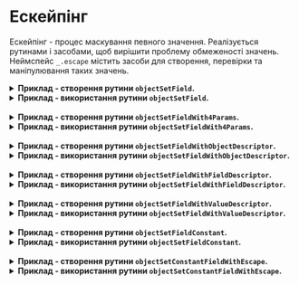 # Ескейпінг

Ескейпінг - процес маскування певного значення. Реалізується рутинами і засобами, щоб вирішити проблему обмеженості значень.
Неймспейс <code>_.escape</code> містить засоби для створення, перевірки та маніпулювання таких значень.

<details>
  <summary>
    <b>Приклад - створення рутини <code>objectSetField</code>.</b>
  </summary></br>
  Рутина присвоює значення <code>value</code> ( якщо <code>value !== null</code> ) полю <code>field</code> об'єкта <code>obj</code>.</br></br>

<pre><code>function objectSetField( obj, field, value )\n
{
  if( value === null )
  return;
  else
  obj[ field ] = value;
}

module.exports = objectSetField;</code></pre>

</details>


<details>
  <summary>
    <b>Приклад - використання рутини <code>objectSetField</code>.</b>
  </summary><br>
  ❌ Проблема : неможливо присвоїти значення <code>null</code>, так як воно використовується в рутині, як спеціальне.<br><br>
  <pre><code>let objectSetField = require( './0_Implementation.s' );

  let obj = {};

  objectSetField( obj, 'field1', 1 );
  objectSetField( obj, 'field2', 2 );
  objectSetField( obj, 'field3', null );

  console.log( obj );
  /* log : { field1: 1, field2: 2 } */</code></pre>
</details>

<br>

<details>
  <summary>
    <b>Приклад - створення рутини <code>objectSetFieldWith4Params</code>.</b>
  </summary><br>
  Рутина присвоює значення <code>value</code> ( якщо <code>skip !== trueLike</code> ) полю <code>field</code> об'єкта <code>obj</code>.<br><br>
  <pre><code>function objectSetFieldWith4Params( obj, field, value, skip )
{
  if( skip === true )
  return;
  else
  obj[ field ] = value;
}
module.exports = objectSetFieldWith4Params;</code></pre>
</details>


<details>
  <summary>
    <b>Приклад - використання рутини <code>objectSetFieldWith4Params</code>.</b>
  </summary><br>
  ❌ Проблема : наявність додаткового 4 параметра<br><br>

  <pre><code>let objectSetFieldWith4Params = require( './1_ImplementationWith4Arguments.s' );

let obj = {};

objectSetFieldWith4Params( obj, 'field1', 1 );
objectSetFieldWith4Params( obj, 'field2', 2 );
objectSetFieldWith4Params( obj, 'field3', null );
objectSetFieldWith4Params( obj, 'field4', null, true );

console.log( obj );
/* log : { field1: 1, field2: 2, field3: null } */</code></pre>
</details>

<br>

<details>
  <summary>
    <b>Приклад - створення рутини <code>objectSetFieldWithObjectDescriptor</code>.</b>
  </summary><br>
  Рутина присвоює значення <code>value</code> ( якщо <code>objectDescriptor.skip !== trueLike</code> ) полю <code>field</code> об'єкта <code>objectDescriptor.src</code>.<br><br>
  <pre><code>function objectSetFieldWithObjectDescriptor( objectDescriptor, field, value )
{
  if( objectDescriptor.skip === true )
  return;
  else
  objectDescriptor.src[ field ] = value;
}

module.exports = objectSetFieldWithObjectDescriptor;</code></pre>
</details>


<details>
  <summary>
    <b>Приклад - використання рутини <code>objectSetFieldWithObjectDescriptor</code>.</b>
  </summary><br>
  ❌ Проблема : необхідність змінювати інтерфейс, перший параметр - мапа з обє'ктом та полем <code>skip</code><br><br>

  <pre><code>let objectSetFieldWithObjectDescriptor = require( './2_ImplementationWithObjectDescriptor.s' );

let obj = {};

objectSetFieldWithObjectDescriptor( { src : obj, skip : false }, 'field1', 1 );
objectSetFieldWithObjectDescriptor( { src : obj, skip : false }, 'field2', 2 );
objectSetFieldWithObjectDescriptor( { src : obj, skip : false }, 'field3', null );
objectSetFieldWithObjectDescriptor( { src : obj, skip : true }, 'field4', null );

console.log( obj );
/* log : { field1: 1, field2: 2, field3: null } */</code></pre>
</details>

<br>

<details>
  <summary>
    <b>Приклад - створення рутини <code>objectSetFieldWithFieldDescriptor</code>.</b>
  </summary><br>
  Рутина присвоює значення <code>value</code> ( якщо <code>fieldDescriptor.skip !== trueLike</code> ) полю <code>fieldDescriptor.name</code> об'єкта <code>obj</code>.<br><br>
  <pre><code>function objectSetFieldWithFieldDescriptor( obj, fieldDescriptor, value )
{
  if( fieldDescriptor.skip === true )
  return;
  else
  obj[ fieldDescriptor.name ] = value;
}

module.exports = objectSetFieldWithFieldDescriptor;</code></pre>
</details>


<details>
  <summary>
    <b>Приклад - використання рутини <code>objectSetFieldWithFieldDescriptor</code>.</b>
  </summary><br>
  ❌ Проблема : необхідність змінювати інтерфейс, другий параметр - мапа з полями <code>skip</code> та <code>name</code><br><br>

  <pre><code>let objectSetFieldWithFieldDescriptor = require( './3_ImplementationWithFieldDescriptor.s' );

let obj = {};

objectSetFieldWithFieldDescriptor( obj, { name : 'field1', skip : false }, 1 );
objectSetFieldWithFieldDescriptor( obj, { name : 'field2', skip : false }, 2 );
objectSetFieldWithFieldDescriptor( obj, { name : 'field3', skip : false }, null );
objectSetFieldWithFieldDescriptor( obj, { name : 'field4', skip : true }, null );

console.log( obj );
/* log : { field1: 1, field2: 2, field3: null } */</code></pre>
</details>

<br>

<details>
  <summary>
    <b>Приклад - створення рутини <code>objectSetFieldWithValueDescriptor</code>.</b>
  </summary><br>
  Рутина присвоює значення <code>valueDescriptor.value</code> ( якщо <code>valueDescriptor.skip !== trueLike</code> ) полю <code>field</code> об'єкта <code>obj</code>.<br><br>
  <pre><code>function objectSetFieldWithValueDescriptor( obj, field, valueDescriptor )
{
  if( valueDescriptor.skip === true )
  return;
  else
  obj[ field ] = valueDescriptor.value;
}

module.exports = objectSetFieldWithValueDescriptor;</code></pre>
</details>


<details>
  <summary>
    <b>Приклад - використання рутини <code>objectSetFieldWithValueDescriptor</code>.</b>
  </summary><br>
  ❌ Проблема : необхідність змінювати інтерфейс, третій параметр - мапа з полями <code>skip</code> та <code>value</code><br><br>

  <pre><code>let objectSetFieldWithValueDescriptor = require( './4_ImplementationWithValueDescriptor.s' );

let obj = {};

objectSetFieldWithValueDescriptor( obj, 'field1', { value : 1, skip : false } );
objectSetFieldWithValueDescriptor( obj, 'field2', { value : 2, skip : false } );
objectSetFieldWithValueDescriptor( obj, 'field3', { value : null, skip : false } );
objectSetFieldWithValueDescriptor( obj, 'field4', { value : null, skip : true } );

console.log( obj );
/* log : { field1: 1, field2: 2, field3: null } */</code></pre>
</details>

<br>

<details>
  <summary>
    <b>Приклад - створення рутини <code>objectSetFieldConstant</code>.</b>
  </summary><br>
  Ускладнена версія <code>objectSetField</code>, яка додає константне поле об'єкту <code>object</code>, якщо <code>value === null</code>, перетворює поле <code>field</code> на константне.</br></br>
  <pre><code>function objectSetFieldConstant( object, field, value )
{
  if( value === null )
  {
    Object.defineProperty
    (
      object,
      field,
      {
        enumerable : true,
        configurable : false,
        writable : false,
        value : object[ field ]
      }
    );
  }
  else
  {
    Object.defineProperty
    (
      object,
      field,
      {
        enumerable : true,
        configurable : false,
        writable : false,
        value
      }
    );
  }
}

module.exports = objectSetFieldConstant;</code></pre>
</details>


<details>
  <summary>
    <b>Приклад - використання рутини <code>objectSetFieldConstant</code>.</b>
  </summary><br>
  ❌ Проблема : та ж що і у <code>objectSetField</code>.<br><br>

  <pre><code>let objectSetFieldConstant = require( './5_ImplementationAddConstantField.s' );

let obj = { fieldToBeRemained : 1, fieldToBeChanged : 2 };

objectSetFieldConstant( obj, 'field1', 1 );
objectSetFieldConstant( obj, 'fieldToBeChanged', 'changed' );
objectSetFieldConstant( obj, 'fieldToBeRemained', null );

console.log( Object.getOwnPropertyDescriptors( obj ) );
/*
log :
{
  fieldToBeRemained:
  {
    value: 1,
    writable: false,
    enumerable: true,
    configurable: false
  },
  fieldToBeChanged:
  {
    value: 'changed',
    writable: false,
    enumerable: true,
    configurable: false
  },
  field1:
  {
    value: 1,
    writable: false,
    enumerable: true,
    configurable: false
  }
}
*/</code></pre>
</details>

<br>

<details>
  <summary>
    <b>Приклад - створення рутини <code>objectSetConstantFieldWithEscape</code>.</b>
  </summary><br>
  Рутина додає константне поле об'єкту <code>object</code>; якщо <code>value === null</code>, перетворює поле <code>field</code> на константне.</br></br>
  <pre><code>let _ = require( '../..' );

function objectSetConstantFieldWithEscape( object, field, value )
{
  if( _.escape.is( value ) )
  {
    Object.defineProperty
    (
      object,
      field,
      {
        enumerable : true,
        configurable : false,
        writable : false,
        value : _.escape.right( value )
      }
    );
  }
  else if( value === null )
  {
    Object.defineProperty
    (
      object,
      field,
      {
        enumerable : true,
        configurable : false,
        writable : false,
        value : object[ field ]
      }
    );
  }
  else
  {
    Object.defineProperty
    (
      object,
      field,
      {
        enumerable : true,
        configurable : false,
        writable : false,
        value
      }
    );
  }
  return object;
}

module.exports = objectSetConstantFieldWithEscape;

</code></pre>
</details>


<details>
  <summary>
    <b>Приклад - використання рутини <code>objectSetConstantFieldWithEscape</code>.</b>
  </summary><br>
  ✅  Переваги : інтерфейс не змінюється, уніфікація коду, вирішена проблема обмеженності значень.<br><br>
  <pre><code>let _ = require( '../..' );
let objectSetConstantFieldWithEscape = require( './6_ImplementationAddConstantFieldWithEscape.s' )

var src = { 'fieldToBeRemained' : 1 };
objectSetConstantFieldWithEscape( src, 'fieldToBeRemained', null );
console.log( 'src1 : ', Object.getOwnPropertyDescriptors( src ) );
/*
log :

src1 :
{
  fieldToBeRemained:
  {
    value: 1,
    writable: false,
    enumerable: true,
    configurable: false
  }
}
*/

var src2 = { 'fieldToBeChanged' : 1 };
objectSetConstantFieldWithEscape( src2, 'fieldToBeChanged', 'changed' );
console.log( 'src2 : ', Object.getOwnPropertyDescriptors( src2 ) );
/*
log :

src1 :
{
  fieldToBeChanged:
  {
    value: 'changed',
    writable: false,
    enumerable: true,
    configurable: false
  }
}
*/

var src3 = { 'fieldToBeChangedWithNull' : 1 };
objectSetConstantFieldWithEscape( src3, 'fieldToBeChangedWithNull', _.escape.make( null ) );
console.log( 'src3 : ', Object.getOwnPropertyDescriptors( src3 ) );
/*
log :

src1 :
{
  fieldToBeChangedWithNull:
  {
    value: null,
    writable: false,
    enumerable: true,
    configurable: false
  }
}
*/</code></pre>
</details>

